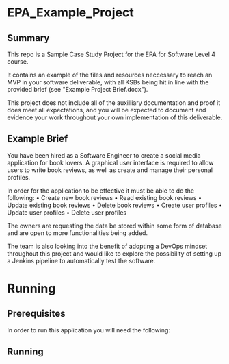 # EPA_Example_Project

## Summary 

This repo is a Sample Case Study Project for the EPA for Software Level 4 course. 

It contains an example of the files and resources neccessary to reach an MVP in your software deliverable, with all KSBs being hit in line with the provided brief (see "Example Project Brief.docx"). 

This project does not include all of the auxilliary documentation and proof it does meet all expectations, and you will be expected to document and evidence your work throughout your own implementation of this deliverable.  

## Example Brief

You have been hired as a Software Engineer to create a social media application for book lovers. A graphical user interface is required to allow users to write book reviews, as well as create and manage their personal profiles. 

In order for the application to be effective it must be able to do the following:
•	Create new book reviews
•	Read existing book reviews
•	Update existing book reviews
•	Delete book reviews
•	Create user profiles
•	Update user profiles
•	Delete user profiles

The owners are requesting the data be stored within some form of database and are open to more functionalities being added. 

The team is also looking into the benefit of adopting a DevOps mindset throughout this project and would like to explore the possibility of setting up a Jenkins pipeline to automatically test the software.

# Running

## Prerequisites

In order to run this application you will need the following:

## Running 

